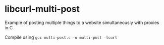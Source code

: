 # libcurl-multi-post
Example of posting multiple things to a website simultaneously with proxies in C

Compile using `gcc multi-post.c -o multi-post -lcurl`
